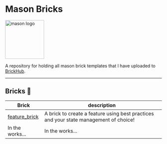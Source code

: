 # Mason Bricks

<p align="left">
<img src="https://raw.githubusercontent.com/felangel/mason/master/assets/mason_full.png" height="125" alt="mason logo" />
</p>

A repository for holding all mason brick templates that I have uploaded to [BrickHub](https://brickhub.dev/).

---

## Bricks 🧱

| Brick                                                                                       | description                                                                           |
| ------------------------------------------------------------------------------------------- | ------------------------------------------------------------------------------------- |
| [feature_brick](https://github.com/LukeMoody01/mason_bricks/tree/main/bricks/feature_brick) | A brick to create a feature using best practices and your state management of choice! |
| In the works...                                                                             | In the works...                                                                       |
